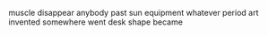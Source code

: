 muscle disappear anybody past sun equipment whatever period art invented somewhere went desk shape became